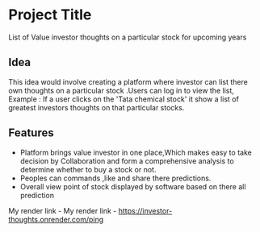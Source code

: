 # Project Title
List of Value investor thoughts on a particular stock for upcoming years

## Idea
This idea would involve creating a platform where investor  can list there own thoughts on a particular stock .Users can log in to view the list, Example : If a user clicks on the 'Tata chemical stock' it show a list of greatest investors thoughts on that particular stocks.

## Features
- Platform brings value investor in one place,Which makes easy to take decision by Collaboration and form a comprehensive analysis to determine whether to buy a stock or not.
- Peoples can  commands ,like and share there predictions.
- Overall view point of stock displayed by software based on there all prediction

My render link - My render link - https://investor-thoughts.onrender.com/ping